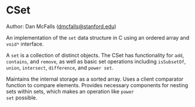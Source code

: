 # CSet

Author: Dan McFalls (dmcfalls@stanford.edu)

An implementation of the <code>set</code> data structure in C using an ordered array and <code>void*</code> interface.

A <code>set</code> is a collection of distinct objects. The CSet has functionality for <code>add</code>, <code>contains</code>, and <code>remove</code>, as well as basic set operations including <code>isSubsetOf</code>, <code>union</code>, <code>intersect</code>, <code>difference</code>, and <code>power set</code>.

Maintains the internal storage as a sorted array. Uses a client comparator function to compare elements. Provides necessary components for nesting sets within sets, which makes an operation like <code>power set</code> possible.
